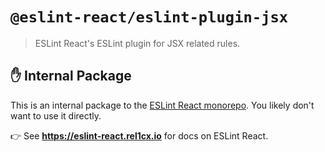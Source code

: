 # `@eslint-react/eslint-plugin-jsx`

> ESLint React's ESLint plugin for JSX related rules.

## ✋ Internal Package

This is an internal package to the [ESLint React monorepo](https://github.com/Rel1cx/eslint-react).
You likely don't want to use it directly.

👉 See **<https://eslint-react.rel1cx.io>** for docs on ESLint React.
